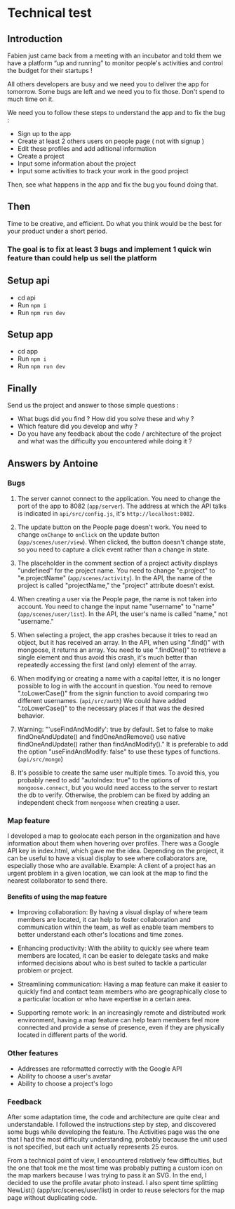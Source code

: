 # Technical test

## Introduction

Fabien just came back from a meeting with an incubator and told them we have a platform “up and running” to monitor people's activities and control the budget for their startups !

All others developers are busy and we need you to deliver the app for tomorrow.
Some bugs are left and we need you to fix those. Don't spend to much time on it.

We need you to follow these steps to understand the app and to fix the bug : 
 - Sign up to the app
 - Create at least 2 others users on people page ( not with signup ) 
 - Edit these profiles and add aditional information 
 - Create a project
 - Input some information about the project
 - Input some activities to track your work in the good project
  
Then, see what happens in the app and fix the bug you found doing that.

## Then
Time to be creative, and efficient. Do what you think would be the best for your product under a short period.

### The goal is to fix at least 3 bugs and implement 1 quick win feature than could help us sell the platform

## Setup api

- cd api
- Run `npm i`
- Run `npm run dev`

## Setup app

- cd app
- Run `npm i`
- Run `npm run dev`

## Finally

Send us the project and answer to those simple questions : 
- What bugs did you find ? How did you solve these and why ? 
- Which feature did you develop and why ? 
- Do you have any feedback about the code / architecture of the project and what was the difficulty you encountered while doing it ? 

## Answers by Antoine

### Bugs

1. The server cannot connect to the application. You need to change the port of the app to 8082 (`app/server`). The address at which the API talks is indicated in `api/src/config.js`, it's `http://localhost:8082`.

2. The update button on the People page doesn't work. You need to change `onChange` to `onClick` on the update button (`app/scenes/user/view`). When clicked, the button doesn't change state, so you need to capture a click event rather than a change in state.

3. The placeholder in the comment section of a project activity displays "undefined" for the project name. You need to change "e.project" to "e.projectName" (`app/scenes/activity`). In the API, the name of the project is called "projectName," the "project" attribute doesn't exist.

4. When creating a user via the People page, the name is not taken into account. You need to change the input name "username" to "name" (`app/scenes/user/list`). In the API, the user's name is called "name," not "username."

5. When selecting a project, the app crashes because it tries to read an object, but it has received an array. In the API, when using ".find()" with mongoose, it returns an array. You need to use ".findOne()" to retrieve a single element and thus avoid this crash, it's much better than repeatedly accessing the first (and only) element of the array.

6. When modifying or creating a name with a capital letter, it is no longer possible to log in with the account in question. You need to remove ".toLowerCase()" from the signin function to avoid comparing two different usernames. (`api/src/auth`) We could have added ".toLowerCase()" to the necessary places if that was the desired behavior.

7. Warning: "'useFindAndModify': true by default. Set to false to make findOneAndUpdate() and findOneAndRemove() use native findOneAndUpdate() rather than findAndModify()." It is preferable to add the option "useFindAndModify: false" to use these types of functions. (`api/src/mongo`)

8. It's possible to create the same user multiple times. To avoid this, you probably need to add "autoIndex: true" to the options of `mongoose.connect`, but you would need access to the server to restart the db to verify. Otherwise, the problem can be fixed by adding an independent check from `mongoose` when creating a user.

### Map feature

I developed a map to geolocate each person in the organization and have information about them when hovering over profiles. There was a Google API key in index.html, which gave me the idea. Depending on the project, it can be useful to have a visual display to see where collaborators are, especially those who are available. Example: A client of a project has an urgent problem in a given location, we can look at the map to find the nearest collaborator to send there.

#### Benefits of using the map feature

- Improving collaboration: By having a visual display of where team members are located, it can help to foster collaboration and communication within the team, as well as enable team members to better understand each other's locations and time zones.

- Enhancing productivity: With the ability to quickly see where team members are located, it can be easier to delegate tasks and make informed decisions about who is best suited to tackle a particular problem or project.

- Streamlining communication: Having a map feature can make it easier to quickly find and contact team members who are geographically close to a particular location or who have expertise in a certain area.

- Supporting remote work: In an increasingly remote and distributed work environment, having a map feature can help team members feel more connected and provide a sense of presence, even if they are physically located in different parts of the world.

### Other features

- Addresses are reformatted correctly with the Google API
- Ability to choose a user's avatar
- Ability to choose a project's logo

### Feedback

After some adaptation time, the code and architecture are quite clear and understandable. I followed the instructions step by step, and discovered some bugs while developing the feature. The Activities page was the one that I had the most difficulty understanding, probably because the unit used is not specified, but each unit actually represents 25 euros.

From a technical point of view, I encountered relatively few difficulties, but the one that took me the most time was probably putting a custom icon on the map markers because I was trying to pass it an SVG. In the end, I decided to use the profile avatar photo instead. I also spent time splitting NewList() (app/src/scenes/user/list) in order to reuse selectors for the map page without duplicating code.
